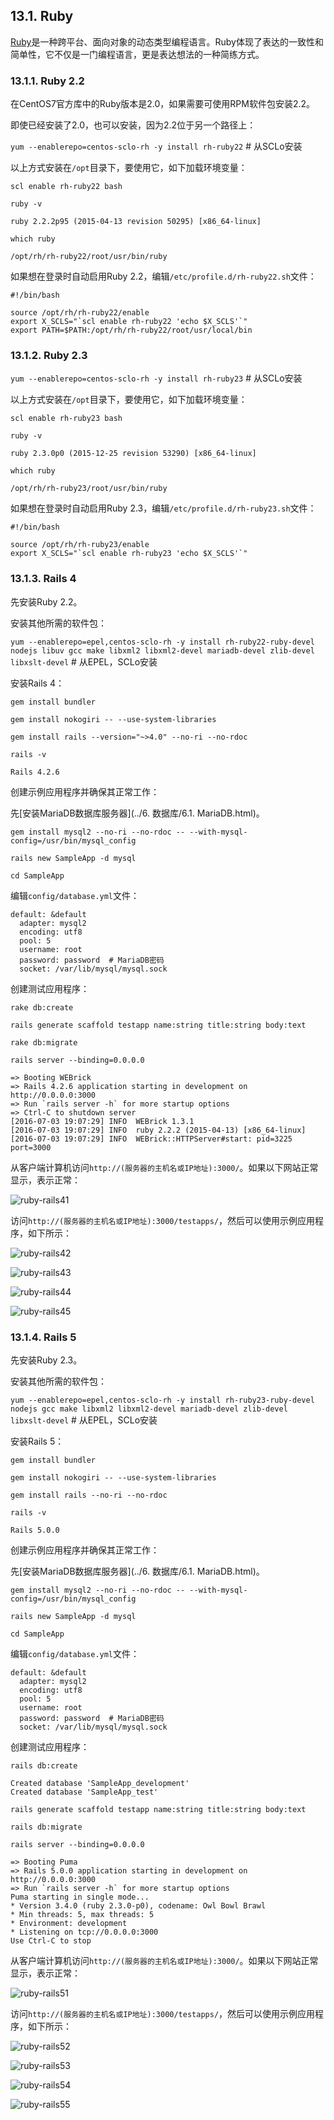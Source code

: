 ## 13.1. Ruby

[Ruby](http://www.ruby-lang.org/zh_cn/)是一种跨平台、面向对象的动态类型编程语言。Ruby体现了表达的一致性和简单性，它不仅是一门编程语言，更是表达想法的一种简练方式。

### 13.1.1. Ruby 2.2

在CentOS7官方库中的Ruby版本是2.0，如果需要可使用RPM软件包安装2.2。

即使已经安装了2.0，也可以安装，因为2.2位于另一个路径上：

`yum --enablerepo=centos-sclo-rh -y install rh-ruby22` # 从SCLo安装

以上方式安装在`/opt`目录下，要使用它，如下加载环境变量：

`scl enable rh-ruby22 bash`

`ruby -v`

```
ruby 2.2.2p95 (2015-04-13 revision 50295) [x86_64-linux]
```

`which ruby`

```
/opt/rh/rh-ruby22/root/usr/bin/ruby
```

如果想在登录时自动启用Ruby 2.2，编辑`/etc/profile.d/rh-ruby22.sh`文件：

```
#!/bin/bash

source /opt/rh/rh-ruby22/enable
export X_SCLS="`scl enable rh-ruby22 'echo $X_SCLS'`"
export PATH=$PATH:/opt/rh/rh-ruby22/root/usr/local/bin
```

### 13.1.2. Ruby 2.3

`yum --enablerepo=centos-sclo-rh -y install rh-ruby23` # 从SCLo安装

以上方式安装在`/opt`目录下，要使用它，如下加载环境变量：

`scl enable rh-ruby23 bash`

`ruby -v`

```
ruby 2.3.0p0 (2015-12-25 revision 53290) [x86_64-linux]
```

`which ruby`

```
/opt/rh/rh-ruby23/root/usr/bin/ruby
```

如果想在登录时自动启用Ruby 2.3，编辑`/etc/profile.d/rh-ruby23.sh`文件：

```
#!/bin/bash

source /opt/rh/rh-ruby23/enable
export X_SCLS="`scl enable rh-ruby23 'echo $X_SCLS'`"
```

### 13.1.3. Rails 4

先安装Ruby 2.2。

安装其他所需的软件包：

`yum --enablerepo=epel,centos-sclo-rh -y install rh-ruby22-ruby-devel nodejs libuv gcc make libxml2 libxml2-devel mariadb-devel zlib-devel libxslt-devel` # 从EPEL，SCLo安装

安装Rails 4：

`gem install bundler`

`gem install nokogiri -- --use-system-libraries`

`gem install rails --version="~>4.0" --no-ri --no-rdoc`

`rails -v`

```
Rails 4.2.6
```

创建示例应用程序并确保其正常工作：

先[安装MariaDB数据库服务器](../6. 数据库/6.1. MariaDB.html)。

`gem install mysql2 --no-ri --no-rdoc -- --with-mysql-config=/usr/bin/mysql_config`

`rails new SampleApp -d mysql`

`cd SampleApp`

编辑`config/database.yml`文件：

```
default: &default
  adapter: mysql2
  encoding: utf8
  pool: 5
  username: root
  password: password  # MariaDB密码
  socket: /var/lib/mysql/mysql.sock
```

创建测试应用程序：

`rake db:create`

`rails generate scaffold testapp name:string title:string body:text`

`rake db:migrate`

`rails server --binding=0.0.0.0`

```
=> Booting WEBrick
=> Rails 4.2.6 application starting in development on http://0.0.0.0:3000
=> Run `rails server -h` for more startup options
=> Ctrl-C to shutdown server
[2016-07-03 19:07:29] INFO  WEBrick 1.3.1
[2016-07-03 19:07:29] INFO  ruby 2.2.2 (2015-04-13) [x86_64-linux]
[2016-07-03 19:07:29] INFO  WEBrick::HTTPServer#start: pid=3225 port=3000
```

从客户端计算机访问`http://(服务器的主机名或IP地址):3000/`。如果以下网站正常显示，表示正常：

![ruby-rails41](../Contents/ruby-rails41.png)

访问`http://(服务器的主机名或IP地址):3000/testapps/`，然后可以使用示例应用程序，如下所示：

![ruby-rails42](../Contents/ruby-rails42.png)


![ruby-rails43](../Contents/ruby-rails43.png)


![ruby-rails44](../Contents/ruby-rails44.png)


![ruby-rails45](../Contents/ruby-rails45.png)

### 13.1.4. Rails 5

先安装Ruby 2.3。

安装其他所需的软件包：

`yum --enablerepo=epel,centos-sclo-rh -y install rh-ruby23-ruby-devel nodejs gcc make libxml2 libxml2-devel mariadb-devel zlib-devel libxslt-devel` # 从EPEL，SCLo安装

安装Rails 5：

`gem install bundler`

`gem install nokogiri -- --use-system-libraries`

`gem install rails --no-ri --no-rdoc`

`rails -v`

```
Rails 5.0.0
```

创建示例应用程序并确保其正常工作：

先[安装MariaDB数据库服务器](../6. 数据库/6.1. MariaDB.html)。

`gem install mysql2 --no-ri --no-rdoc -- --with-mysql-config=/usr/bin/mysql_config`

`rails new SampleApp -d mysql`

`cd SampleApp`

编辑`config/database.yml`文件：

```
default: &default
  adapter: mysql2
  encoding: utf8
  pool: 5
  username: root
  password: password  # MariaDB密码
  socket: /var/lib/mysql/mysql.sock
```

创建测试应用程序：

`rails db:create`

```
Created database 'SampleApp_development'
Created database 'SampleApp_test'
```

`rails generate scaffold testapp name:string title:string body:text`

`rails db:migrate`

`rails server --binding=0.0.0.0`

```
=> Booting Puma
=> Rails 5.0.0 application starting in development on http://0.0.0.0:3000
=> Run `rails server -h` for more startup options
Puma starting in single mode...
* Version 3.4.0 (ruby 2.3.0-p0), codename: Owl Bowl Brawl
* Min threads: 5, max threads: 5
* Environment: development
* Listening on tcp://0.0.0.0:3000
Use Ctrl-C to stop
```

从客户端计算机访问`http://(服务器的主机名或IP地址):3000/`。如果以下网站正常显示，表示正常：

![ruby-rails51](../Contents/ruby-rails51.png)

访问`http://(服务器的主机名或IP地址):3000/testapps/`，然后可以使用示例应用程序，如下所示：

![ruby-rails52](../Contents/ruby-rails52.png)


![ruby-rails53](../Contents/ruby-rails53.png)


![ruby-rails54](../Contents/ruby-rails54.png)


![ruby-rails55](../Contents/ruby-rails55.png)
